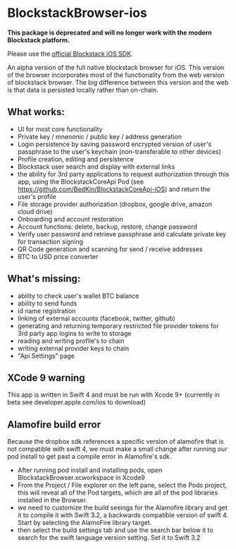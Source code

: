 # BlockstackBrowser-ios

**This package is deprecated and will no longer work with the modern Blockstack platform.**

Please use the [official Blockstack iOS SDK](https://github.com/blockstack/blockstack-ios).

An alpha version of the full native blockstack browser for iOS. This version of the browser incorporates most of the functionality from the web version of blockstack browser. The big difference between this version and the web is that data is persisted locally rather than on-chain.

## What works:
- UI for most core functionality
- Private key / mnenonic / public key / address generation
- Login persistence by saving password encrypted version of user's passphrase to the user's keychain (non-transferable to other devices)
- Profile creation, editing and persistence
- Blockstack user search and display with external links
- the ability for 3rd party applications to request authorization through this app, using the BlockstackCoreApi Pod (see https://github.com/BedKin/BlockstackCoreApi-iOS) and return the user's profile
- File storage provider authorization (dropbox, google drive, amazon cloud drive)
- Onboarding and account restoration
- Account functions: delete, backup, restore, change password
- Verify user password and retrieve passphrase and calculate private key for transaction signing
- QR Code generation and scanning for send / receive addresses
- BTC to USD price converter

## What's missing:
- ability to check user's wallet BTC balance
- ability to send funds
- id name registration
- linking of external accounts (facebook, twitter, github)
- generating and returning temporary restricted file provider tokens for 3rd party app logins to write to storage
- reading and writing profile's to chain
- writing external provider keys to chain
- "Api Settings" page

## XCode 9 warning

This app is written in Swift 4 and must be run with Xcode 9+ (currently in beta see developer.apple.com/ios to download)

## Alamofire build error

Because the dropbox sdk references a specific version of alamofire that is not compatible with swift 4, we must make a small change after running our pod install to get past a compile error in Alamofire's sdk.

- After running pod install and installing pods, open BlockstackBrowser.xcworkspace in Xcode9
- From the Project / File explorer on the left pane, select the Pods project, this will reveal all of the Pod targets, which are all of the pod libraries installed in the Browser.
- we need to customize the build seeings for the Alamofire library and get it to compile it with Swift 3.2, a backwards compatible version of swift 4. Start by selecting the AlamoFire library target.
- then select the build settings tab and use the search bar below it to search for the swift language version setting. Set it to Swift 3.2


